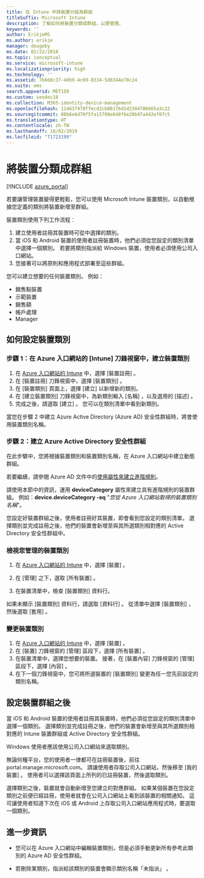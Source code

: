 ```yaml
---
title: 在 Intune 中將裝置分組為群組
titleSuffix: Microsoft Intune
description: 了解如何將裝置分類成群組，以便管理。
keywords: ''
author: ErikjeMS
ms.author: erikje
manager: dougeby
ms.date: 02/22/2018
ms.topic: conceptual
ms.service: microsoft-intune
ms.localizationpriority: high
ms.technology: ''
ms.assetid: 7b668c37-40b9-4c69-8334-5d8344e78c24
ms.suite: ems
search.appverid: MET150
ms.custom: seodec18
ms.collection: M365-identity-device-management
ms.openlocfilehash: 114637478ffecd2cb88176d1d2304706665a3c22
ms.sourcegitcommit: 88b6e6d70f5fa15708e640f6e20b97a442ef07c5
ms.translationtype: HT
ms.contentlocale: zh-TW
ms.lasthandoff: 10/02/2019
ms.locfileid: "71723199"
---
```

# <a name="categorize-devices-into-groups"></a>將裝置分類成群組

[!INCLUDE [azure_portal](../includes/azure_portal.md)]

若要讓管理裝置變得更輕鬆，您可以使用 Microsoft Intune 裝置類別，以自動根據您定義的類別將裝置新增至群組。

裝置類別使用下列工作流程︰
1. 建立使用者註冊其裝置時可從中選擇的類別。
2. 當 iOS 和 Android 裝置的使用者註冊裝置時，他們必須從您設定的類別清單中選擇一個類別。 若要將類別指派給 Windows 裝置，使用者必須使用公司入口網站。
3. 您接著可以將原則和應用程式部署至這些群組。

您可以建立想要的任何裝置類別。 例如：
- 銷售點裝置
- 示範裝置
- 銷售額
- 帳戶處理
- Manager

## <a name="how-to-configure-device-categories"></a>如何設定裝置類別

### <a name="step-1-create-device-categories-on-the-intune-blade-of-the-azure-portal"></a>步驟 1：在 Azure 入口網站的 [Intune] 刀鋒視窗中，建立裝置類別
1. 在 [Azure 入口網站的 Intune](https://aka.ms/intuneportal) 中，選擇 [裝置註冊]  。
2. 在 [裝置註冊]  刀鋒視窗中，選擇 [裝置類別]  。
3. 在 [裝置類別]  頁面上，選擇 [建立]  以新增新的類別。
4. 在 [建立裝置類別]  刀鋒視窗中，為新類別輸入 [名稱]  ，以及選用的 [描述]  。
5. 完成之後，請選取 [建立]  。 您可以在類別清單中看到新類別。

當您在步驟 2 中建立 Azure Active Directory (Azure AD) 安全性群組時，將會使用裝置類別名稱。

### <a name="step-2-create-azure-active-directory-security-groups"></a>步驟 2：建立 Azure Active Directory 安全性群組
在此步驟中，您將根據裝置類別和裝置類別名稱，在 Azure 入口網站中建立動態群組。

若要繼續，請參閱 Azure AD 文件中的[使用屬性來建立進階規則](https://azure.microsoft.com/documentation/articles/active-directory-accessmanagement-groups-with-advanced-rules/#using-attributes-to-create-rules-for-device-objects)。

請使用本節中的資訊，運用 **deviceCategory** 屬性來建立具有進階規則的裝置群組。 例如：**device.deviceCategory -eq** "*您從 Azure 入口網站取得的裝置類別名稱*"。

您設定好裝置群組之後，使用者註冊好其裝置，即會看到您設定的類別清單。 選擇類別並完成註冊之後，他們的裝置會新增至與其所選類別相對應的 Active Directory 安全性群組中。

### <a name="view-the-categories-of-devices-that-you-manage"></a>檢視您管理的裝置類別

1. 在 [Azure 入口網站的 Intune](https://aka.ms/intuneportal) 中，選擇 [裝置]  。

2. 在 [管理]  之下，選取 [所有裝置]  。

3. 在裝置清單中，檢查 [裝置類別]  資料行。

如果未顯示 [裝置類別]  資料行，請選取 [資料行]  。 從清單中選擇 [裝置類別]  ，然後選取 [套用]  。

### <a name="change-the-category-of-a-device"></a>變更裝置類別

1. 在 [Azure 入口網站的 Intune](https://aka.ms/intuneportal) 中，選擇 [裝置]  。
2. 在 [裝置]  刀鋒視窗的 [管理]  區段下，選擇 [所有裝置]  。
3. 在裝置清單中，選擇您想要的裝置。 接著，在 [裝置內容] 刀鋒視窗的 [管理]  區段下，選擇 [內容]  。
4. 在下一個刀鋒視窗中，您可將所選裝置的 [裝置類別]  變更為任一您先前設定的類別名稱。

## <a name="after-you-configure-device-groups"></a>設定裝置群組之後

當 iOS 和 Android 裝置的使用者註冊其裝置時，他們必須從您設定的類別清單中選擇一個類別。 選擇類別並完成註冊之後，他們的裝置會新增至與其所選類別相對應的 Intune 裝置群組或 Active Directory 安全性群組。

Windows 使用者應該使用公司入口網站來選取類別。

無論何種平台，您的使用者一律都可在註冊裝置後，前往 portal.manage.microsoft.com。 請讓使用者存取公司入口網站，然後移至 [我的裝置]  。 使用者可以選擇該頁面上所列的已註冊裝置，然後選取類別。

選擇類別之後，裝置就會自動新增至您建立的對應群組。 如果某個裝置在您設定類別之前便已經註冊，使用者就會在公司入口網站上看到該裝置的相關通知。 這可讓使用者知道下次在 iOS 或 Android 上存取公司入口網站應用程式時，要選取一個類別。

## <a name="further-information"></a>進一步資訊
- 您可以在 Azure 入口網站中編輯裝置類別，但是必須手動更新所有參考此類別的 Azure AD 安全性群組。

- 若刪除某類別，指派給該類別的裝置會顯示類別名稱「未指派」  。
